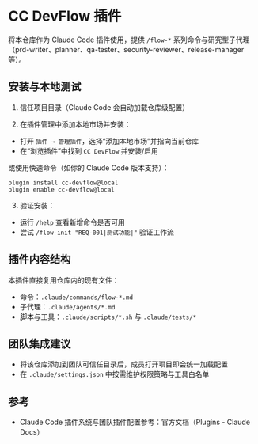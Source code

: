 # CC DevFlow 插件

将本仓库作为 Claude Code 插件使用，提供 `/flow-*` 系列命令与研究型子代理（prd-writer、planner、qa-tester、security-reviewer、release-manager 等）。

## 安装与本地测试

1) 信任项目目录（Claude Code 会自动加载仓库级配置）

2) 在插件管理中添加本地市场并安装：

- 打开 `插件 → 管理插件`，选择“添加本地市场”并指向当前仓库
- 在“浏览插件”中找到 `CC DevFlow` 并安装/启用

或使用快速命令（如你的 Claude Code 版本支持）：

```text
plugin install cc-devflow@local
plugin enable cc-devflow@local
```

3) 验证安装：

- 运行 `/help` 查看新增命令是否可用
- 尝试 `/flow-init "REQ-001|测试功能|"` 验证工作流

## 插件内容结构

本插件直接复用仓库内的现有文件：

- 命令：`.claude/commands/flow-*.md`
- 子代理：`.claude/agents/*.md`
- 脚本与工具：`.claude/scripts/*.sh` 与 `.claude/tests/*`

## 团队集成建议

- 将该仓库添加到团队可信任目录后，成员打开项目即会统一加载配置
- 在 `.claude/settings.json` 中按需维护权限策略与工具白名单

## 参考

- Claude Code 插件系统与团队插件配置参考：官方文档（Plugins - Claude Docs）